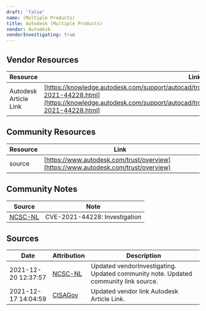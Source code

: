 ```yaml
---
draft: 'false'
name: (Multiple Products)
title: Autodesk (Multiple Products)
vendor: Autodesk
vendorInvestigating: true
---
```


## Vendor Resources
| Resource | Link |
| --- | --- |
| Autodesk Article Link | [https://knowledge.autodesk.com/support/autocad/troubleshooting/caas/sfdcarticles/sfdcarticles/CVE-2021-44228.html](https://knowledge.autodesk.com/support/autocad/troubleshooting/caas/sfdcarticles/sfdcarticles/CVE-2021-44228.html) |

## Community Resources
| Resource | Link |
| --- | --- |
| source | [https://www.autodesk.com/trust/overview](https://www.autodesk.com/trust/overview) |

## Community Notes
| Source | Note |
| --- | --- |
| [NCSC-NL](https://github.com/NCSC-NL/log4shell/blob/main/software/README.md) | CVE-2021-44228: Investigation </ul> |

## Sources
| Date | Attribution | Description |
| --- | --- | --- |
| 2021-12-20 12:37:57 | [NCSC-NL](https://github.com/NCSC-NL/log4shell/blob/main/software/README.md) | Updated vendorInvestigating. Updated community note. Updated community link source.  |
| 2021-12-17 14:04:59 | [CISAGov](https://raw.githubusercontent.com/cisagov/log4j-affected-db/develop/README.md) | Updated vendor link Autodesk Article Link.  |
